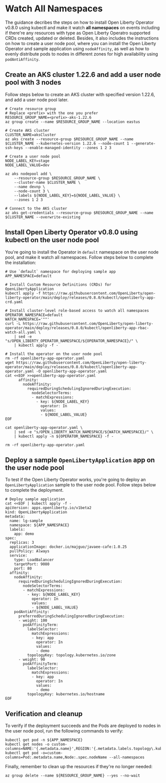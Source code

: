 # Watch All Namespaces

The guidance decribes the steps on how to install Open Liberty Operator v0.8.0 using kubectl and make it watch **all namespaces** on events including if there're any resources with type as Open Liberty Operatro supported CRDs created, updated or deleted. Besides, it also includes the instructions on how to create a user node pool, where you can install the Open Liberty Operator and sample application using `nodeAffinity`, as well as how to evenly distribute pods to nodes in different zones for high availability using `podAntiAffinity`.

## Create an AKS cluster 1.22.6 and add a user node pool with 3 nodes

Follow steps below to create an AKS cluster with specified version 1.22.6, and add a user node pool later.

```azurecli-interactive
# Create resource group
# Replace <prefix> with the one you prefer 
RESOURCE_GROUP_NAME=<prefix>-aks-1.22.6
az group create --name $RESOURCE_GROUP_NAME --location eastus

# Create AKS cluster
CLUSTER_NAME=aksCluster
az aks create --resource-group $RESOURCE_GROUP_NAME --name $CLUSTER_NAME --kubernetes-version 1.22.6 --node-count 1 --generate-ssh-keys --enable-managed-identity --zones 1 2 3

# Create a user node pool
NODE_LABEL_KEY=stage
NODE_LABEL_VALUE=dev

az aks nodepool add \
    --resource-group $RESOURCE_GROUP_NAME \
    --cluster-name $CLUSTER_NAME \
    --name devnp \
    --node-count 3 \
    --labels ${NODE_LABEL_KEY}=${NODE_LABEL_VALUE} \
    --zones 1 2 3

# Connect to the AKS cluster
az aks get-credentials --resource-group $RESOURCE_GROUP_NAME --name $CLUSTER_NAME --overwrite-existing
```

## Install Open Liberty Operator v0.8.0 using kubectl on the user node pool

You're going to install the Operator in `default` namespace on the user node pool, and make it watch all namespaces. Follow steps below to complete the installation:

```azurecli-interactive
# Use `default` namespace for deploying sample app
APP_NAMESPACE=default

# Install Custom Resource Definitions (CRDs) for OpenLibertyApplication
kubectl apply -f https://raw.githubusercontent.com/OpenLiberty/open-liberty-operator/main/deploy/releases/0.8.0/kubectl/openliberty-app-crd.yaml

# Install cluster-level role-based access to watch all namespaces
OPERATOR_NAMESPACE=default
WATCH_NAMESPACE='""'
curl -L https://raw.githubusercontent.com/OpenLiberty/open-liberty-operator/main/deploy/releases/0.8.0/kubectl/openliberty-app-rbac-watch-all.yaml \
    | sed -e "s/OPEN_LIBERTY_OPERATOR_NAMESPACE/${OPERATOR_NAMESPACE}/" \
    | kubectl apply -f -

# Install the operator on the user node pool
rm -rf openliberty-app-operator.yaml
wget https://raw.githubusercontent.com/OpenLiberty/open-liberty-operator/main/deploy/releases/0.8.0/kubectl/openliberty-app-operator.yaml -O openliberty-app-operator.yaml
cat <<EOF >>openliberty-app-operator.yaml
      affinity:
        nodeAffinity:
          requiredDuringSchedulingIgnoredDuringExecution:
            nodeSelectorTerms:
            - matchExpressions:
              - key: ${NODE_LABEL_KEY}
                operator: In
                values:
                - ${NODE_LABEL_VALUE}
EOF

cat openliberty-app-operator.yaml \
    | sed -e "s/OPEN_LIBERTY_WATCH_NAMESPACE/${WATCH_NAMESPACE}/" \
    | kubectl apply -n ${OPERATOR_NAMESPACE} -f -

rm -rf openliberty-app-operator.yaml
```

## Deploy a sample `OpenLibertyApplication` app on the user node pool

To test if the Open Liberty Operator works, you're going to deploy an `OpenLibertyApplication` sample to the user node pool. Follow steps below to complete the deployment.

```azurecli-interactive
# Deploy sample application
cat <<EOF | kubectl apply -f -
apiVersion: apps.openliberty.io/v1beta2
kind: OpenLibertyApplication
metadata:
  name: lg-sample
  namespace: ${APP_NAMESPACE}
  labels:
    app: demo
spec:
  replicas: 3
  applicationImage: docker.io/majguo/javaee-cafe:1.0.25
  pullPolicy: Always
  service:
    type: LoadBalancer
    targetPort: 9080
    port: 80
  affinity:
    nodeAffinity:
      requiredDuringSchedulingIgnoredDuringExecution:
        nodeSelectorTerms:
        - matchExpressions:
          - key: ${NODE_LABEL_KEY}
            operator: In
            values:
            - ${NODE_LABEL_VALUE}
    podAntiAffinity:
      preferredDuringSchedulingIgnoredDuringExecution:
      - weight: 100
        podAffinityTerm:
          labelSelector:
            matchExpressions:
            - key: app
              operator: In
              values:
              - demo
          topologyKey: topology.kubernetes.io/zone
      - weight: 90
        podAffinityTerm:
          labelSelector:
            matchExpressions:
            - key: app
              operator: In
              values:
              - demo
          topologyKey: kubernetes.io/hostname
EOF
```

## Verification and cleanup

To verify if the deployment succeeds and the Pods are deployed to nodes in the user node pool, run the following commands to verify:

```azurecli-interactive
kubectl get pod -n ${APP_NAMESPACE}
kubectl get nodes -o custom-columns=NAME:'{.metadata.name}',REGION:'{.metadata.labels.topology\.kubernetes\.io/region}',ZONE:'{metadata.labels.topology\.kubernetes\.io/zone}'
kubectl get pod -o=custom-columns=Pod:.metadata.name,Node:.spec.nodeName --all-namespaces
```

Finally, remember to clean up the resources if they're no longer needed:

```azurecli-interactive
az group delete --name ${RESOURCE_GROUP_NAME} --yes --no-wait 
```
